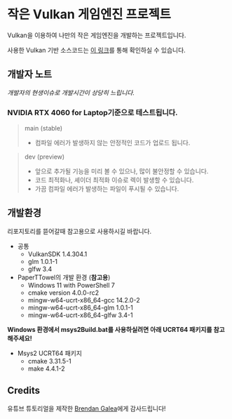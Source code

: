 # 작은 Vulkan 게임엔진 프로젝트
Vulkan을 이용하여 나만의 작은 게임엔진을 개발하는 프로젝트입니다.

사용한 Vulkan 기반 소스코드는 [이 링크](https://github.com/blurrypiano/littleVulkanEngine)를 통해 확인하실 수 있습니다.

## 개발자 노트
*개발자의 현생이슈로 개발시간이 상당히 느립니다.*

### NVIDIA RTX 4060 for Laptop기준으로 테스트됩니다.

> main (stable)
> + 컴파일 에러가 발생하지 않는 안정적인 코드가 업로드 됩니다.


> dev (preview)
> + 앞으로 추가될 기능을 미리 볼 수 있으나, 많이 불안정할 수 있습니다.
> + 코드 최적화나, 셰이더 최적화 이슈로 렉이 발생할 수 있습니다.
> + 가끔 컴파일 에러가 발생하는 파일이 푸시될 수 있습니다.


## 개발환경
리포지토리를 뜯어갈때 참고용으로 사용하시길 바랍니다.
+ 공통
  - VulkanSDK 1.4.304.1
  - glm 1.0.1-1
  - glfw 3.4
+ PaperTTowel의 개발 환경 (**참고용**)
  - Windows 11 with PowerShell 7
  - cmake version 4.0.0-rc2
  - mingw-w64-ucrt-x86_64-gcc 14.2.0-2
  - mingw-w64-ucrt-x86_64-glm 1.0.1-1
  - mingw-w64-ucrt-x86_64-glfw 3.4-1
    
 **Windows 환경에서 msys2Build.bat를 사용하실려면 아래 UCRT64 패키지를 참고해주세요!**
 + Msys2 UCRT64 패키지
   - cmake 3.31.5-1
   - make 4.4.1-2
  
## Credits
유튜브 튜토리얼을 제작한 [Brendan Galea](https://www.youtube.com/watch?v=Y9U9IE0gVHA&list=PL8327DO66nu9qYVKLDmdLW_84-yE4auCR)에게 감사드립니다!
